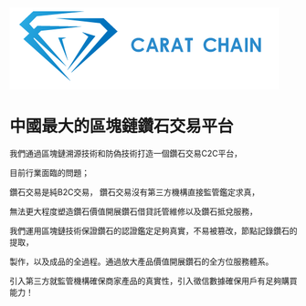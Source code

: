 
![CaratChain](https://github.com/blockchain01/CaratChain/blob/master/img/mmexport1531602574304.jpg?raw=true "CaratChain")

# 中國最大的區塊鏈鑽石交易平台

我們通過區塊鏈溯源技術和防偽技術打造一個鑽石交易C2C平台，

目前行業面臨的問題；

鑽石交易是純B2C交易， 鑽石交易沒有第三方機構直接監管鑑定求真， 

無法更大程度塑造鑽石價值開展鑽石借貸託管維修以及鑽石抵兌服務，

我們運用區塊鏈技術保證鑽石的認證鑑定足夠真實，不易被篡改，節點記錄鑽石的提取，

製作，以及成品的全過程。通過放大產品價值開展鑽石的全方位服務體系。

引入第三方就監管機構確保商家產品的真實性，引入徵信數據確保用戶有足夠購買能力！
